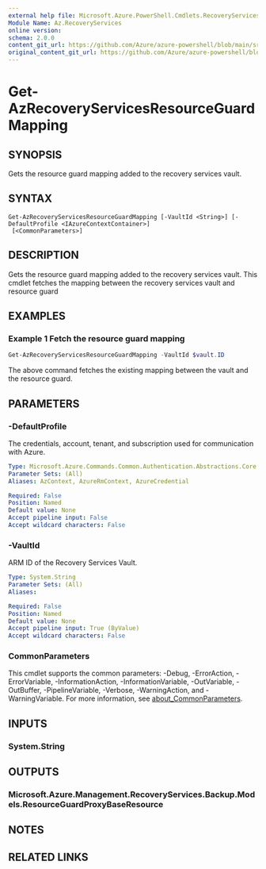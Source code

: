 ```yaml
---
external help file: Microsoft.Azure.PowerShell.Cmdlets.RecoveryServices.Backup.dll-Help.xml
Module Name: Az.RecoveryServices
online version: 
schema: 2.0.0
content_git_url: https://github.com/Azure/azure-powershell/blob/main/src/RecoveryServices/RecoveryServices/help/Get-AzRecoveryServicesResourceGuardMapping.md
original_content_git_url: https://github.com/Azure/azure-powershell/blob/main/src/RecoveryServices/RecoveryServices/help/Get-AzRecoveryServicesResourceGuardMapping.md
---
```


# Get-AzRecoveryServicesResourceGuardMapping

## SYNOPSIS
Gets the resource guard mapping added to the recovery services vault.

## SYNTAX

```
Get-AzRecoveryServicesResourceGuardMapping [-VaultId <String>] [-DefaultProfile <IAzureContextContainer>]
 [<CommonParameters>]
```

## DESCRIPTION
Gets the resource guard mapping added to the recovery services vault. This cmdlet fetches the mapping between the recovery services vault and resource guard

## EXAMPLES

### Example 1 Fetch the resource guard mapping

```powershell
Get-AzRecoveryServicesResourceGuardMapping -VaultId $vault.ID
```

The above command fetches the existing mapping between the vault and the resource guard.

## PARAMETERS

### -DefaultProfile
The credentials, account, tenant, and subscription used for communication with Azure.

```yaml
Type: Microsoft.Azure.Commands.Common.Authentication.Abstractions.Core.IAzureContextContainer
Parameter Sets: (All)
Aliases: AzContext, AzureRmContext, AzureCredential

Required: False
Position: Named
Default value: None
Accept pipeline input: False
Accept wildcard characters: False
```

### -VaultId
ARM ID of the Recovery Services Vault.

```yaml
Type: System.String
Parameter Sets: (All)
Aliases:

Required: False
Position: Named
Default value: None
Accept pipeline input: True (ByValue)
Accept wildcard characters: False
```

### CommonParameters
This cmdlet supports the common parameters: -Debug, -ErrorAction, -ErrorVariable, -InformationAction, -InformationVariable, -OutVariable, -OutBuffer, -PipelineVariable, -Verbose, -WarningAction, and -WarningVariable. For more information, see [about_CommonParameters](http://go.microsoft.com/fwlink/?LinkID=113216).

## INPUTS

### System.String

## OUTPUTS

### Microsoft.Azure.Management.RecoveryServices.Backup.Models.ResourceGuardProxyBaseResource

## NOTES

## RELATED LINKS
